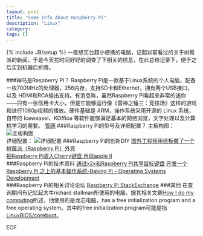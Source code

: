 ```yaml
---
layout: post
title: "Some Info About Raspberry Pi"
description: "Linux"
category: 
tags: []
---
```

{% include JB/setup %}
一直想买台超小便携的电脑，记起以前看过的关于树莓派的新闻，于是今天花时间好好的调查了下相关的信息，在此总结记录下，便于之后买到机器后折腾。

###神马是Raspberry Pi？
Raspberry Pi是一款基于Linux系统的个人电脑，配备一枚700MHz的处理器，256内存，支持SD卡和Ethernet，拥有两个USB接口，以及 HDMI和RCA输出支持。有消息称，虽然Raspberry Pi看起来非常的迷你——只有一张信用卡大小，但是它能够运行像《雷神之锤三：竞技场》这样的游戏和进行1080p视频的播放。硬件基础是 ARM，操作系统采用开源的 Linux 系统，自带的 Iceweasel、KOffice 等软件能够满足基本的网络浏览，文字处理以及计算机学习的需要。 [管网](http://www.raspberrypi.org/)
###Raspberry Pi的型号及详细配置？
主板构图： 
![主板构图](../i1.jpg)  
详细配置：
![详细配置](../i2.png)
###Raspberry Pi的创新DIY
[国外工程师用纸板做了一个树莓派（Raspberry Pi）外壳](http://www.eeboard.com/bbs/thread-2725-1-1.html)  
[把Raspberry Pi装入Cherry键盘 再现apple II ](http://www.eeworld.com.cn/manufacture/2012/0830/article_7896.html)  
###Raspberry Pi的技术资料
[通过x2x和Raspberry Pi共享鼠标键盘](http://blog.xming.me/?p=72) 
[开发一个 Raspberry Pi 之上的基本操作系统-Baking Pi - Operating Systems Development
](http://www.cl.cam.ac.uk/freshers/raspberrypi/tutorials/os/)  
###Raspberry Pi的相关讨论论坛
[Raspberry Pi StackExchange](http://raspberrypi.stackexchange.com/)
###其他
在查询期间有记忆起大牛richard stallman所使用的电脑，据其相关文章[How I do my computing](http://stallman.org/stallman-computing.html)所述，他使用的是龙芯电脑，has a free initialization program and a free operating system。其中的free initialization program可能是指[LinuxBIOS/coreboot](http://www.coreboot.org/Welcome_to_coreboot)。

EOF
